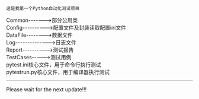 	这是我第一个Python自动化测试项目
Common------->部分公用类  
Config---------->配置文件及封装读取配置ini文件  
DataFile-------->数据文件  
Log-------------->日志文件  
Report---------->测试报告  
TestCases----->测试用例  
pytest.ini核心文件，用于命令行执行测试  
pytestrun.py核心文件，用于编译器执行测试
***
Please wait for the next update!!!

